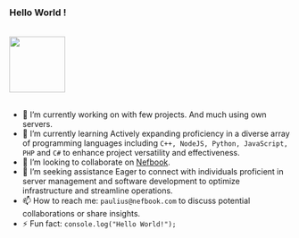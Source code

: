 ### Hello World !
<!--  **paulius-bulotas/paulius-bulotas** is a ✨ _special_ ✨ repository because its `README.md` (this file) appears on your GitHub profile. -->
<br>
<a href="https://about.nefbook.com/"><img src="https://rekvizitai.vz.lt/photos/nefbook-937.jpg" width="100" height="100"></a>
<br>
<br>


- 🔭 I’m currently working on with few projects. And much using own servers.
- 🌱 I’m currently learning Actively expanding proficiency in a diverse array of programming languages including `C++, NodeJS, Python, JavaScript, PHP` and `C#` to enhance project versatility and effectiveness.
- 👯 I’m looking to collaborate on [Nefbook](https://panel.nefbook.com).
- 🤔 I’m seeking assistance Eager to connect with individuals proficient in server management and software development to optimize infrastructure and streamline operations.
- 📫 How to reach me: `paulius@nefbook.com` to discuss potential collaborations or share insights.
- ⚡ Fun fact: `console.log("Hello World!");`
